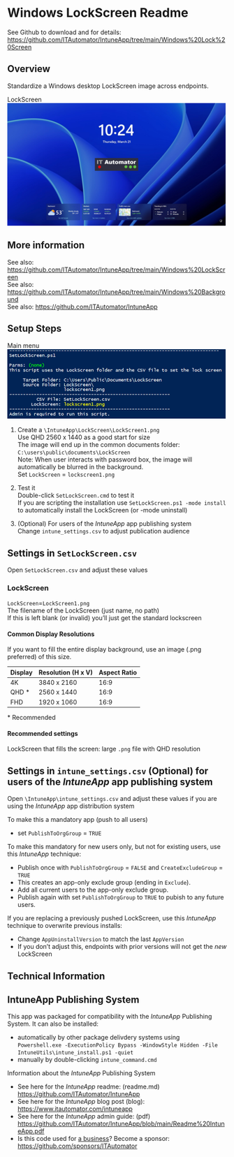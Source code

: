   
# Windows LockScreen Readme  

See Github to download and for details: https://github.com/ITAutomator/IntuneApp/tree/main/Windows%20Lock%20Screen  

## Overview  

Standardize a Windows desktop LockScreen image across endpoints.  
  
LockScreen  
<img src=https://raw.githubusercontent.com/ITAutomator/Assets/main/WindowsLockScreen/Lockscreen.png alt="screenshot" width="500"/>

## More information  

See also: <https://github.com/ITAutomator/IntuneApp/tree/main/Windows%20LockScreen>  
See also: <https://github.com/ITAutomator/IntuneApp/tree/main/Windows%20Background>  
See also: <https://github.com/ITAutomator/IntuneApp>  
  
## Setup Steps  

Main menu  
<img src=https://raw.githubusercontent.com/ITAutomator/Assets/main/WindowsLockScreen/MainScreen.png alt="screenshot" width="500"/>
  
1. Create a `\IntuneApp\LockScreen\LockScreen1.png`  
   Use QHD 2560 x 1440 as a good start for size  
   The image will end up in the common documents folder: `C:\users\public\documents\LockScreen`  
   Note: When user interacts with password box, the image will automatically be blurred in the background.  
   Set `LockScreen` = `lockscreen1.png`  

2. Test it  
   Double-click `SetLockScreen.cmd` to test it  
   If you are scripting the installation use `SetLockScreen.ps1 -mode install` to automatically install the LockScreen (or -mode uninstall)  

3. (Optional) For users of the *IntuneApp* app publishing system  
   Change `intune_settings.csv` to adjust publication audience  

## Settings in `SetLockScreen.csv`  

Open `SetLockScreen.csv` and adjust these values  
  
### LockScreen  

`LockScreen`=`LockScreen1.png`  
The filename of the LockScreen (just name, no path)  
If this is left blank (or invalid) you’ll just get the standard lockscreen  

#### Common Display Resolutions  

If you want to fill the entire display background, use an image (.png preferred) of this size.

|Display|Resolution (H x V)|Aspect Ratio|
|---    |---        |--- |
|4K     |3840 x 2160|16:9|
|QHD *  |2560 x 1440|16:9|
|FHD    |1920 x 1060|16:9|

\* Recommended  
  
#### Recommended settings  

LockScreen that fills the screen: large `.png` file with QHD resolution
  
## Settings in `intune_settings.csv` (Optional) for users of the *IntuneApp* app publishing system  

Open `\IntuneApp\intune_settings.csv` and adjust these values if you are using the *IntuneApp* app distribution system  

To make this a mandatory app (push to all users)

- set `PublishToOrgGroup` = `TRUE`  

To make this mandatory for new users only, but not for existing users, use this *IntuneApp* technique:  

- Publish once with `PublishToOrgGroup` = `FALSE` and `CreateExcludeGroup` = `TRUE`
- This creates an app-only exclude group (ending in `Exclude`).  
- Add all current users to the app-only exclude group.  
- Publish again with set `PublishToOrgGroup` to `TRUE` to pubish to any future users.
  
If you are replacing a previously pushed LockScreen, use this *IntuneApp* technique to overwrite previous installs:  

- Change `AppUninstallVersion` to match the last `AppVersion`
- If you don’t adjust this, endpoints with prior versions will not get the *new* LockScreen
  
## Technical Information  

## IntuneApp Publishing System

This app was packaged for compatibility with the *IntuneApp* Publishing System. It can also be installed\:

- automatically by other package delivdery systems using  
  `Powershell.exe -ExecutionPolicy Bypass -WindowStyle Hidden -File IntuneUtils\intune_install.ps1 -quiet`  
- manually by double-clicking `intune_command.cmd`  

Information about the *IntuneApp* Publishing System  

- See here for the *IntuneApp* readme: (readme.md) <https://github.com/ITAutomator/IntuneApp>  
- See here for the *IntuneApp* blog post (blog): <https://www.itautomator.com/intuneapp>  
- See here for the *IntuneApp* admin guide: (pdf) <https://github.com/ITAutomator/IntuneApp/blob/main/Readme%20IntuneApp.pdf>  
- Is this code used for [a business](https://github.com/ITAutomator/IntuneApp/blob/main/LICENSE)? Become a sponsor: https://github.com/sponsors/ITAutomator  